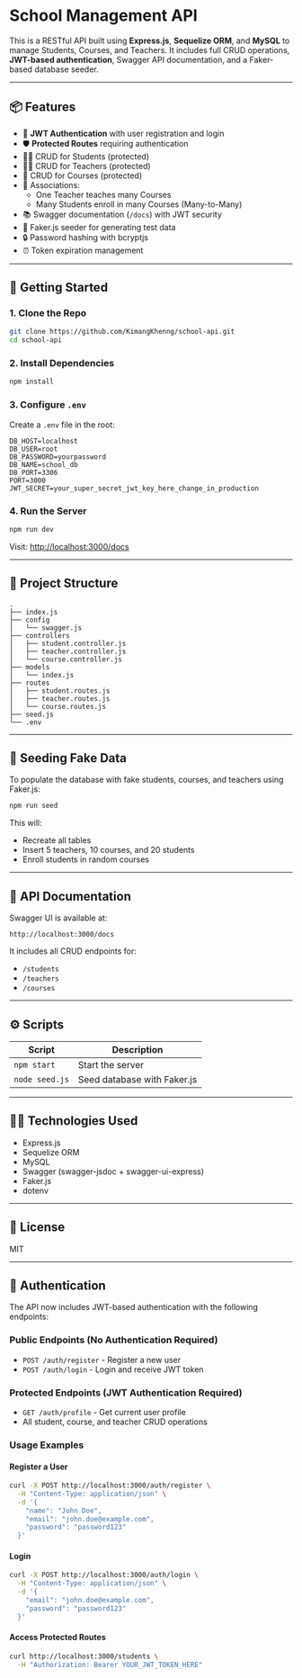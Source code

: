 # School Management API

This is a RESTful API built using **Express.js**, **Sequelize ORM**, and **MySQL** to manage Students, Courses, and Teachers. It includes full CRUD operations, **JWT-based authentication**, Swagger API documentation, and a Faker-based database seeder.

---

## 📦 Features

- 🔐 **JWT Authentication** with user registration and login
- 🛡️ **Protected Routes** requiring authentication
- 🧑‍🎓 CRUD for Students (protected)
- 🧑‍🏫 CRUD for Teachers (protected)
- 📘 CRUD for Courses (protected)
- 🔁 Associations:
  - One Teacher teaches many Courses
  - Many Students enroll in many Courses (Many-to-Many)
- 📚 Swagger documentation (`/docs`) with JWT security
- 🧪 Faker.js seeder for generating test data
- 🔒 Password hashing with bcryptjs
- ⏰ Token expiration management

---

## 🚀 Getting Started

### 1. Clone the Repo

```bash
git clone https://github.com/KimangKhenng/school-api.git
cd school-api
```

### 2. Install Dependencies

```bash
npm install
```

### 3. Configure `.env`

Create a `.env` file in the root:

```env
DB_HOST=localhost
DB_USER=root
DB_PASSWORD=yourpassword
DB_NAME=school_db
DB_PORT=3306
PORT=3000
JWT_SECRET=your_super_secret_jwt_key_here_change_in_production
```

### 4. Run the Server

```bash
npm run dev
```

Visit: [http://localhost:3000/docs](http://localhost:3000/api-docs)

---

## 📂 Project Structure

```
.
├── index.js
├── config
│   └── swagger.js
├── controllers
│   ├── student.controller.js
│   ├── teacher.controller.js
│   └── course.controller.js
├── models
│   └── index.js
├── routes
│   ├── student.routes.js
│   ├── teacher.routes.js
│   └── course.routes.js
├── seed.js
└── .env
```

---

## 🧪 Seeding Fake Data

To populate the database with fake students, courses, and teachers using Faker.js:

```bash
npm run seed
```

This will:
- Recreate all tables
- Insert 5 teachers, 10 courses, and 20 students
- Enroll students in random courses

---

## 📘 API Documentation

Swagger UI is available at:

```
http://localhost:3000/docs
```

It includes all CRUD endpoints for:

- `/students`
- `/teachers`
- `/courses`

---

## ⚙️ Scripts

| Script        | Description            |
|---------------|------------------------|
| `npm start`   | Start the server       |
| `node seed.js`| Seed database with Faker.js |

---

## 🧑‍💻 Technologies Used

- Express.js
- Sequelize ORM
- MySQL
- Swagger (swagger-jsdoc + swagger-ui-express)
- Faker.js
- dotenv

---

## 📄 License

MIT

---

## 🔐 Authentication

The API now includes JWT-based authentication with the following endpoints:

### Public Endpoints (No Authentication Required)
- `POST /auth/register` - Register a new user
- `POST /auth/login` - Login and receive JWT token

### Protected Endpoints (JWT Authentication Required)
- `GET /auth/profile` - Get current user profile
- All student, course, and teacher CRUD operations

### Usage Examples

#### Register a User
```bash
curl -X POST http://localhost:3000/auth/register \
  -H "Content-Type: application/json" \
  -d '{
    "name": "John Doe",
    "email": "john.doe@example.com",
    "password": "password123"
  }'
```

#### Login
```bash
curl -X POST http://localhost:3000/auth/login \
  -H "Content-Type: application/json" \
  -d '{
    "email": "john.doe@example.com",
    "password": "password123"
  }'
```

#### Access Protected Routes
```bash
curl http://localhost:3000/students \
  -H "Authorization: Bearer YOUR_JWT_TOKEN_HERE"
```